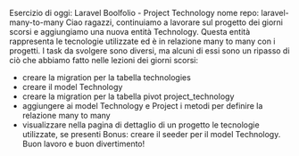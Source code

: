Esercizio di oggi: Laravel Boolfolio - Project Technology
nome repo: laravel-many-to-many
Ciao ragazzi,
continuiamo a lavorare sul progetto dei giorni scorsi e aggiungiamo una nuova entità Technology. Questa entità rappresenta le tecnologie utilizzate ed è in relazione many to many con i progetti.
I task da svolgere sono diversi, ma alcuni di essi sono un ripasso di ciò che abbiamo fatto nelle lezioni dei giorni scorsi:
- creare la migration per la tabella technologies
- creare il model Technology
- creare la migration per la tabella pivot project_technology
- aggiungere ai model Technology e Project i metodi per definire la relazione many to many
- visualizzare nella pagina di dettaglio di un progetto le tecnologie utilizzate, se presenti
Bonus:
creare il seeder per il model Technology.
Buon lavoro e buon divertimento!